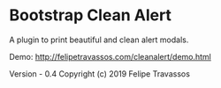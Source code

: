 # Bootstrap Clean Alert


A plugin to print beautiful and clean alert modals.


Demo: http://felipetravassos.com/cleanalert/demo.html

Version - 0.4
Copyright (c) 2019 Felipe Travassos
